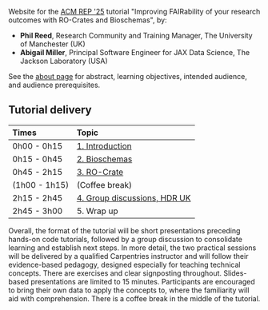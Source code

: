 Website for the [ACM REP '25](https://acm-rep.github.io/2025/) tutorial "Improving FAIRability of your research outcomes with RO-Crates and Bioschemas", by:

- **Phil Reed**, Research Community and Training Manager, The University of Manchester (UK)
- **Abigail Miller**, Principal Software Engineer for JAX Data Science, The Jackson Laboratory (USA)


See the [about page](about) for abstract, learning objectives, intended audience, and audience prerequisites.

## Tutorial delivery

| Times | Topic                                        |
|:------|:---------------------------------------------|
|0h00 - 0h15 | [1. Introduction](1_introduction)            |
|0h15 - 0h45 | [2. Bioschemas](2_bioschemas)                |
|0h45 - 2h15 | [3. RO-Crate](3_ro-crate)                    |
|(1h00 - 1h15)| (Coffee break)                               |
|2h15 - 2h45 | [4. Group discussions, HDR UK](4_discussion) |
|2h45 - 3h00 | 5. Wrap up                                   |



Overall, the format of the tutorial will be short presentations preceding hands-on code tutorials, followed by a group discussion to consolidate learning and establish next steps. 
In more detail, the two practical sessions will be delivered by a qualified Carpentries instructor and will follow their evidence-based pedagogy, designed especially for teaching technical concepts. 
There are exercises and clear signposting throughout. 
Slides-based presentations are limited to 15 minutes. 
Participants are encouraged to bring their own data to apply the concepts to, where the familiarity will aid with comprehension. 
There is a coffee break in the middle of the tutorial.    

